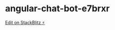# angular-chat-bot-e7brxr

[Edit on StackBlitz ⚡️](https://stackblitz.com/edit/angular-chat-bot-e7brxr)